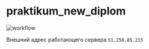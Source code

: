 # praktikum_new_diplom
![workflow](https://github.com/vojdelenie/Foodgram/actions/workflows/foodgram_workflow.yaml/badge.svg)


Внешний адрес работающего сервера
```51.250.85.215```

